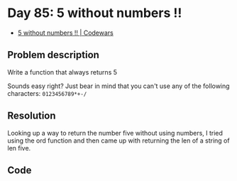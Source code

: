 # Day 85: 5 without numbers !!

- [5 without numbers !! | Codewars](https://www.codewars.com/kata/59441520102eaa25260000bf)

## Problem description

Write a function that always returns 5

Sounds easy right? Just bear in mind that you can't use any of the following characters: `0123456789*+-/`

## Resolution

Looking up a way to return the number five without using numbers, I tried using the ord function and then came up with returning the len of a string of len five.

## Code

```python

```
